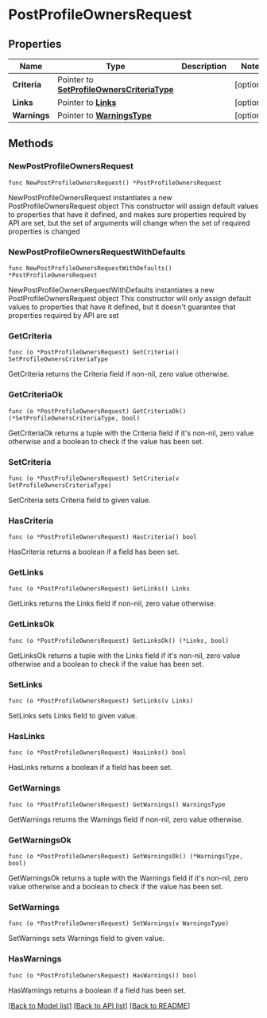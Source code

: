 # PostProfileOwnersRequest

## Properties

Name | Type | Description | Notes
------------ | ------------- | ------------- | -------------
**Criteria** | Pointer to [**SetProfileOwnersCriteriaType**](SetProfileOwnersCriteriaType.md) |  | [optional] 
**Links** | Pointer to [**Links**](Links.md) |  | [optional] 
**Warnings** | Pointer to [**WarningsType**](WarningsType.md) |  | [optional] 

## Methods

### NewPostProfileOwnersRequest

`func NewPostProfileOwnersRequest() *PostProfileOwnersRequest`

NewPostProfileOwnersRequest instantiates a new PostProfileOwnersRequest object
This constructor will assign default values to properties that have it defined,
and makes sure properties required by API are set, but the set of arguments
will change when the set of required properties is changed

### NewPostProfileOwnersRequestWithDefaults

`func NewPostProfileOwnersRequestWithDefaults() *PostProfileOwnersRequest`

NewPostProfileOwnersRequestWithDefaults instantiates a new PostProfileOwnersRequest object
This constructor will only assign default values to properties that have it defined,
but it doesn't guarantee that properties required by API are set

### GetCriteria

`func (o *PostProfileOwnersRequest) GetCriteria() SetProfileOwnersCriteriaType`

GetCriteria returns the Criteria field if non-nil, zero value otherwise.

### GetCriteriaOk

`func (o *PostProfileOwnersRequest) GetCriteriaOk() (*SetProfileOwnersCriteriaType, bool)`

GetCriteriaOk returns a tuple with the Criteria field if it's non-nil, zero value otherwise
and a boolean to check if the value has been set.

### SetCriteria

`func (o *PostProfileOwnersRequest) SetCriteria(v SetProfileOwnersCriteriaType)`

SetCriteria sets Criteria field to given value.

### HasCriteria

`func (o *PostProfileOwnersRequest) HasCriteria() bool`

HasCriteria returns a boolean if a field has been set.

### GetLinks

`func (o *PostProfileOwnersRequest) GetLinks() Links`

GetLinks returns the Links field if non-nil, zero value otherwise.

### GetLinksOk

`func (o *PostProfileOwnersRequest) GetLinksOk() (*Links, bool)`

GetLinksOk returns a tuple with the Links field if it's non-nil, zero value otherwise
and a boolean to check if the value has been set.

### SetLinks

`func (o *PostProfileOwnersRequest) SetLinks(v Links)`

SetLinks sets Links field to given value.

### HasLinks

`func (o *PostProfileOwnersRequest) HasLinks() bool`

HasLinks returns a boolean if a field has been set.

### GetWarnings

`func (o *PostProfileOwnersRequest) GetWarnings() WarningsType`

GetWarnings returns the Warnings field if non-nil, zero value otherwise.

### GetWarningsOk

`func (o *PostProfileOwnersRequest) GetWarningsOk() (*WarningsType, bool)`

GetWarningsOk returns a tuple with the Warnings field if it's non-nil, zero value otherwise
and a boolean to check if the value has been set.

### SetWarnings

`func (o *PostProfileOwnersRequest) SetWarnings(v WarningsType)`

SetWarnings sets Warnings field to given value.

### HasWarnings

`func (o *PostProfileOwnersRequest) HasWarnings() bool`

HasWarnings returns a boolean if a field has been set.


[[Back to Model list]](../README.md#documentation-for-models) [[Back to API list]](../README.md#documentation-for-api-endpoints) [[Back to README]](../README.md)


